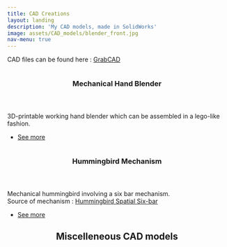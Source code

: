 ```yaml
---
title: CAD Creations
layout: landing
description: 'My CAD models, made in SolidWorks'
image: assets/CAD_models/blender_front.jpg
nav-menu: true
---
```


<!-- Main -->
<div id="main">

<!-- One -->
<section id="one">
	<div class="inner">
		<p>CAD files can be found here : <a href="https://grabcad.com/dhruval.javia-1" target="_blank">GrabCAD</a></p>
	</div>
</section>

<!-- Two -->
<section id="two" class="spotlights">
    <section>
        <a href="CAD_model_pages/hand_blender.html" class="image">
            <img src="{% link assets/CAD_models/blender_front.jpg %}" alt="" data-position="center center" />
        </a>
        <div class="content">
            <div class="inner">
                <header class="major">
                    <h3>Mechanical Hand Blender</h3>
                </header>
                <p>3D-printable working hand blender which can be assembled in a lego-like fashion.</p>
                <ul class="actions">
                    <li><a href="CAD_model_pages/hand_blender.html" class="button">See more</a></li>
                </ul>
            </div>
        </div>
    </section>
    <section>
        <a href="CAD_model_pages/hummingbird.html" class="image">
            <img src="{% link assets/CAD_models/hummingbird_in_air(back).JPG %}" alt="" data-position="top center" />
        </a>
        <div class="content">
            <div class="inner">
                <header class="major">
                    <h3>Hummingbird Mechanism</h3>
                </header>
                <p>Mechanical hummingbird involving a six bar mechanism. <br> 
                Source of mechanism : <a href="https://www.youtube.com/watch?v=_-UHIgegWWw&t=15s" target="_blank">Hummingbird Spatial Six-bar</a></p>
                <ul class="actions">
                    <li><a href="CAD_model_pages/hummingbird.html" class="button">See more</a></li>
                </ul>
            </div>
        </div>
    </section>
</section>

<!-- Three -->
<section id="three">
    <div class="inner">
        <header class="major">
            <h2>Miscelleneous CAD models</h2>
        </header>
        <div class="box alt">
            <div class="row 50% uniform">
                <div class="4u"><span class="image fit"><img src="{% link assets/CAD_models/2.1.JPG %}" alt="" /></span></div>
                <div class="4u"><span class="image fit"><img src="{% link assets/CAD_models/6.1.JPG %}" alt="" /></span></div>
                <div class="4u$"><span class="image fit"><img src="{% link assets/CAD_models/MPD17.JPG %}" alt="" /></span></div>
                <!-- Break -->
                <div class="4u"><span class="image fit"><img src="{% link assets/CAD_models/MPD302.JPG %}" alt="" /></span></div>
                <div class="4u"><span class="image fit"><img src="{% link assets/CAD_models/MPD386.JPG %}" alt="" /></span></div>
                <div class="4u$"><span class="image fit"><img src="{% link assets/CAD_models/MPD42.JPG %}" alt="" /></span></div>
                <!-- Break -->
                <div class="4u"><span class="image fit"><img src="{% link assets/CAD_models/MPD48.JPG %}" alt="" /></span></div>
                <div class="4u"><span class="image fit"><img src="{% link assets/CAD_models/MPD49.JPG %}" alt="" /></span></div>
                <div class="4u$"><span class="image fit"><img src="{% link assets/CAD_models/My_pencil.JPG %}" alt="" /></span></div>
                <!-- Break -->
                <div class="4u"><span class="image fit"><img src="{% link assets/CAD_models/Assistant_robot.JPG %}" alt="" /></span></div>
                <div class="4u"><span class="image fit"><img src="{% link assets/CAD_models/gamepad_controller.JPG %}" alt="" /></span></div>
                <div class="4u$"><span class="image fit"><img src="{% link assets/CAD_models/My_Arduino_Mega.JPG %}" alt="" /></span></div>
                <!-- Break -->
                <div class="4u"><span class="image fit"><img src="{% link assets/CAD_models/My_car_roof_mechanism.JPG %}" alt="" /></span></div>
                <div class="4u"><span class="image fit"><img src="{% link assets/CAD_models/My_coke_bottle.JPG %}" alt="" /></span></div>
                <div class="4u$"><span class="image fit"><img src="{% link assets/CAD_models/My_computer_mouse.JPG %}" alt="" /></span></div>
                <!-- Break -->
                <div class="4u"><span class="image fit"><img src="{% link assets/CAD_models/My_pencil_sharpener.JPG %}" alt="" /></span></div>
                <div class="4u"><span class="image fit"><img src="{% link assets/CAD_models/My_speed boat.JPG %}" alt="" /></span></div>
                <div class="4u$"><span class="image fit"><img src="{% link assets/CAD_models/My_string_spinning_top.JPG %}" alt="" /></span></div>
                <!-- Break -->
                <div class="4u"><span class="image fit"><img src="{% link assets/CAD_models/My_USB_cable.JPG %}" alt="" /></span></div>
                <div class="4u"><span class="image fit"><img src="{% link assets/CAD_models/sofa.JPG %}" alt="" /></span></div>
                <div class="4u$"><span class="image fit"><img src="{% link assets/CAD_models/TV_remote.JPG %}" alt="" /></span></div>
                <!-- Break -->
                <div class="4u"><span class="image fit"><img src="{% link assets/CAD_models/UNO_enclosure.JPG %}" alt="" /></span></div>
            </div>
        </div>
    </div>
</section>